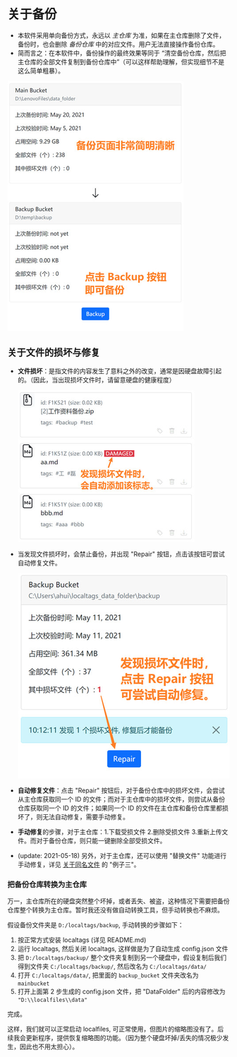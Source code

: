 # 关于备份

- 本软件采用单向备份方式，永远以 *主仓库* 为准，如果在主仓库删除了文件，备份时，也会删除 *备份仓库* 中的对应文件。用户无法直接操作备份仓库。
- 简而言之：在本软件中，备份操作的最终效果等同于 “清空备份仓库，然后把主仓库的全部文件复制到备份仓库中”（可以这样帮助理解，但实现细节不是这么简单粗暴）。

![backup-1.jpg](../screenshots/backup-1.jpg)

## 关于文件的损坏与修复

- **文件损坏**：是指文件的内容发生了意料之外的改变，通常是因硬盘故障引起的。（因此，当出现损坏文件时，请留意硬盘的健康程度）

  ![backup-2.jpg](../screenshots/backup-2.jpg)

- 当发现文件损坏时，会禁止备份，并出现 "Repair" 按钮，点击该按钮可尝试自动修复文件。

  ![backup-3.jpg](../screenshots/backup-3.jpg)

- **自动修复文件**：点击 "Repair" 按钮后，对于备份仓库中的损坏文件，会尝试从主仓库获取同一个 ID 的文件；而对于主仓库中的损坏文件，则尝试从备份仓库获取同一个 ID 的文件；如果同一个 ID 的文件在主仓库和备份仓库里都损坏了，则无法自动修复，需要手动修复。

- **手动修复**的步骤，对于主仓库：1.下载受损文件 2.删除受损文件 3.重新上传文件。而对于备份仓库，则只能一键删除全部受损文件。

- (update: 2021-05-18) 另外，对于主仓库，还可以使用 "替换文件" 功能进行手动修复，详见 [关于同名文件](https://github.com/ahui2016/localtags/wiki/Same-Name-Files) 的 "例子三"。

### 把备份仓库转换为主仓库

万一，主仓库所在的硬盘突然整个坏掉，或者丢失、被盗，这种情况下需要把备份仓库整个转换为主仓库。暂时我还没有做自动转换工具，但手动转换也不麻烦。

假设备份文件夹是 `D:/localtags/backup`, 手动转换的步骤如下：

1. 按正常方式安装 localtags (详见 README.md)
2. 运行 localtags, 然后关闭 localtags, 这样做是为了自动生成 config.json 文件
3. 把 `D:/localtags/backup/` 整个文件夹复制到另一个硬盘中，假设复制后我们得到文件夹 `C:/localtags/backup/`, 然后改名为 `C:/localtags/data/`
4. 打开 `C:/localtags/data/`, 把里面的 `backup_bucket` 文件夹改名为 `mainbucket`
5. 打开上面第 2 步生成的 config.json 文件，把  "DataFolder" 后的内容修改为 `"D:\\localfiles\\data"`

完成。

这样，我们就可以正常启动 localfiles, 可正常使用，但图片的缩略图没有了。后续我会更新程序，提供恢复缩略图的功能。（因为整个硬盘坏掉/丢失的情况极少发生，因此也不用太担心）。

